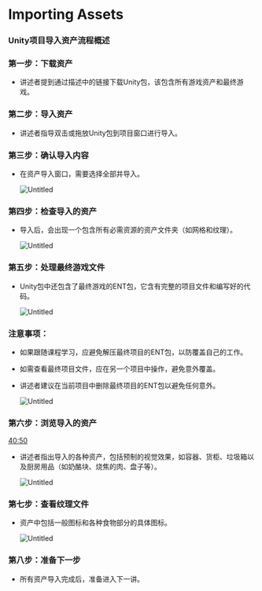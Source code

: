 # Importing Assets

### **Unity项目导入资产流程概述**

### 第一步：下载资产

- 讲述者提到通过描述中的链接下载Unity包，该包含所有游戏资产和最终游戏。

### 第二步：导入资产

- 讲述者指导双击或拖放Unity包到项目窗口进行导入。

### 第三步：确认导入内容

- 在资产导入窗口，需要选择全部并导入。
  
    ![Untitled](https://cnchu-1310638968.cos.ap-nanjing.myqcloud.com/2023_2/pic/202311060316583.png)
    

### 第四步：检查导入的资产

- 导入后，会出现一个包含所有必需资源的资产文件夹（如网格和纹理）。
  
    ![Untitled](https://cnchu-1310638968.cos.ap-nanjing.myqcloud.com/2023_2/pic/202311060316584.png)
    

### 第五步：处理最终游戏文件

- Unity包中还包含了最终游戏的ENT包，它含有完整的项目文件和编写好的代码。
  
    ![Untitled](https://cnchu-1310638968.cos.ap-nanjing.myqcloud.com/2023_2/pic/202311060316585.png)
    

### 注意事项：

- 如果跟随课程学习，应避免解压最终项目的ENT包，以防覆盖自己的工作。
- 如需查看最终项目文件，应在另一个项目中操作，避免意外覆盖。
- 讲述者建议在当前项目中删除最终项目的ENT包以避免任何意外。
  
    ![Untitled](https://cnchu-1310638968.cos.ap-nanjing.myqcloud.com/2023_2/pic/202311060316586.png)
    

### 第六步：浏览导入的资产

[40:50](https://www.youtube.com/watch?v=AmGSEH7QcDg&list=PLzDRvYVwl53vxdAPq8OznBAdjf0eeiipT&t=2450s&type=snipo)

- 讲述者指出导入的各种资产，包括预制的视觉效果，如容器、货柜、垃圾箱以及厨房用品（如奶酪块、烧焦的肉、盘子等）。
  
    ![Untitled](https://cnchu-1310638968.cos.ap-nanjing.myqcloud.com/2023_2/pic/202311060316587.png)
    

### 第七步：查看纹理文件

- 资产中包括一般图标和各种食物部分的具体图标。
  
    ![Untitled](https://cnchu-1310638968.cos.ap-nanjing.myqcloud.com/2023_2/pic/202311060316588.png)
    

### 第八步：准备下一步

- 所有资产导入完成后，准备进入下一讲。